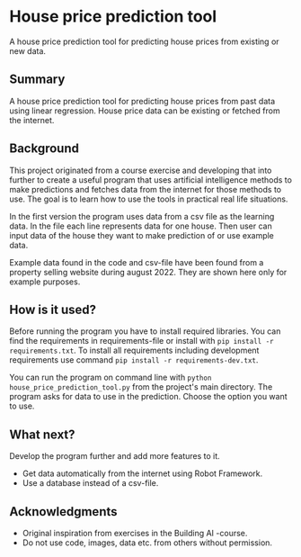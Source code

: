 # House price prediction tool

A house price prediction tool for predicting house prices from existing or new data.

## Summary

A house price prediction tool for predicting house prices from past data using linear regression. House price data can be existing or fetched from the internet.

## Background

This project originated from a course exercise and developing that into further to create a useful program that uses artificial intelligence methods to make predictions and fetches data from the internet for those methods to use. The goal is to learn how to use the tools in practical real life situations.

In the first version the program uses data from a csv file as the learning data. In the file each line represents data for one house. Then user can input data of the house they want to make prediction of or use example data.

Example data found in the code and csv-file have been found from a property selling website during august 2022. They are shown here only for example purposes.

## How is it used?

Before running the program you have to install required libraries. You can find the requirements in requirements-file or install with ``pip install -r requirements.txt``. To install all requirements including development requirements use command ``pip install -r requirements-dev.txt``.

You can run the program on command line with ``python house_price_prediction_tool.py`` from the project's main directory. The program asks for data to use in the prediction. Choose the option you want to use.

## What next?

Develop the program further and add more features to it.
* Get data automatically from the internet using Robot Framework.
* Use a database instead of a csv-file.

## Acknowledgments

* Original inspiration from exercises in the Building AI -course.
* Do not use code, images, data etc. from others without permission.
